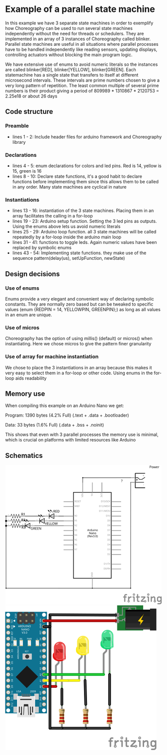 # Example of a parallel state machine

In this example we have 3 separate state machines in order to exemplify how Choreography can be used to run several state machines independently without the need for threads or schedulers. They are implemented in an array of 3 instances of Choreography called blinker. Parallel state machines are useful in all situations where parallel processes have to be handled independently like reading sensors, updating displays, controlling actuators without blocking the main program logic.

We have extensive use of enums to avoid numeric literals so the instances are called blinker[RED], blinker[YELLOW], blinker[GREEN]. Each statemachine has a single state that transfers to itself at different microsecond intervals. These intervals are prime numbers chosen to give a very long pattern of repetition. The least common multiple of several prime numbers is their product giving a period of 809989 * 1310867 * 2120753 = 2.25e18 or about 26 days

## Code structure

### Preamble
- lines 1 - 2: Include header files for arduino framework and Choreography library

### Declarations
- lines 4 - 5: enum declarations for colors and led pins. Red is 14, yellow is 15, green is 16
- lines 8 - 10: Declare state functions, it's a good habit to declare functions before implementing them since this allows them to be called in any order. Many state machines are cyclical in nature 

### Instantiations
- lines 13 - 16: instantiation of the 3 state machines. Placing them in an array facilitates the calling in a for-loop
- lines 19 - 23: Arduino setup function. Setting the 3 led pins as outputs. Using the enums above lets us avoid numeric literals
- lines 25 - 29: Arduino loop function. all 3 state machines will be called repeatedly by a for-loop inside the arduino main loop
- lines 31 - 41: functions to toggle leds. Again numeric values have been replaced by symbolic enums
- lines 43 - 54: Implementing state functions. they make use of the sequence pattern(delay(us), setUpFunction, newState)

## Design decisions

### Use of enums
Enums provide a very elegant and convenient way of declaring symbolic constants. They are normally zero based but can be tweaked to specific values (enum {REDPIN = 14, YELLOWPIN, GREENPIN};) as long as all values in an enum are unique.

### Use of micros
Choreography has the option of using millis() (default) or micros() when instantiating. Here we chose micros to give the pattern finer granularity

### Use of array for machine instantiation
We chose to place the 3 instantiations in an array because this makes it very easy to select them in a for-loop or other code. Using enums in the for-loop aids readability

## Memory use

When compiling this example on an Arduino Nano we get:

Program:    1390 bytes (4.2% Full)
(.text + .data + .bootloader)

Data:         33 bytes (1.6% Full)
(.data + .bss + .noinit)

This shows that even with 3 parallel processes the memory use is minimal, which is crucial on platforms with limited resources like Arduino

## Schematics
![Kretsschema](Parallel_state_machine_schem.svg)
![Breadboard uppkoppling](Parallel_state_machine_bb.svg) 
